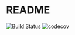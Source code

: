 # README
[![Build Status](http://drone.studynator.me/api/badges/Aborysa/PU78/status.svg)](http://drone.studynator.me/Aborysa/PU78)
[![codecov](https://codecov.io/gh/Aborysa/PU78/branch/master/graph/badge.svg)](https://codecov.io/gh/Aborysa/PU78)
